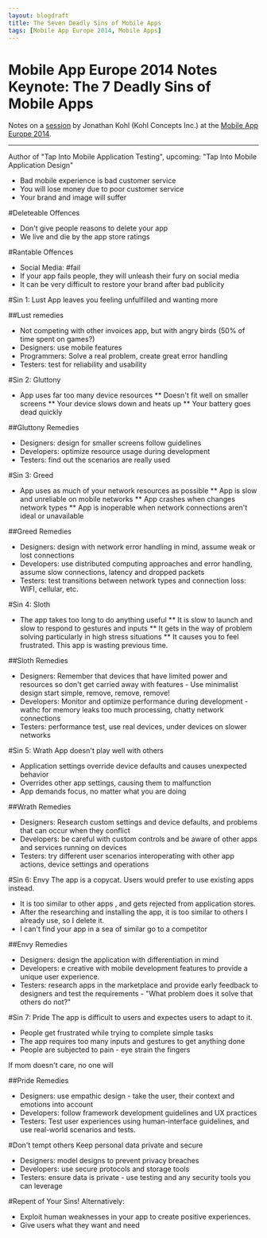 ```yaml
---
layout: blogdraft
title: The Seven Deadly Sins of Mobile Apps
tags: [Mobile App Europe 2014, Mobile Apps]
---
```


Mobile App Europe 2014 Notes
Keynote: The 7 Deadly Sins of Mobile Apps
===
Notes on a [session](http://mobileappeurope.com/talks/7-deadly-sins-mobile-apps/ "Keynote: The 7 Deadly Sins of Mobile Apps")
by Jonathan Kohl (Kohl Concepts Inc.) 
at the [Mobile App Europe 2014](http://mobileappeurope.com/).

---

Author of "Tap Into Mobile Application Testing", 
upcoming: "Tap Into Mobile Application Design"

* Bad mobile experience is bad customer service
* You will lose money due to poor customer service
* Your brand and image will suffer

#Deleteable Offences
* Don't give people reasons to delete your app
* We live and die by the app store ratings

#Rantable Offences
* Social Media: #fail
* If your app fails people, they will unleash their fury on social media
* It can be very difficult to restore your brand after bad publicity

#Sin 1: Lust
App leaves you feeling unfulfilled and wanting more

##Lust remedies
* Not competing with other invoices app, but with angry birds (50% of time spent on games?)
* Designers: use mobile features
* Programmers: Solve a real problem, create great error handling
* Testers: test for reliability and usability

#Sin 2: Gluttony
* App uses far too many device resources
** Doesn't fit well on smaller screens
** Your device slows down and heats up
** Your battery goes dead quickly

##Gluttony Remedies
* Designers: design for smaller screens follow guidelines
* Developers: optimize resource usage during development
* Testers: find out the scenarios are really used

#Sin 3: Greed
* App uses as much of your network resources as possible
** App is slow and unreliable on mobile networks
** App crashes when changes network types
** App is inoperable when network connections aren't ideal or unavailable

##Greed Remedies
* Designers: design with network error handling in mind, assume weak or lost connections  
* Developers: use distributed computing approaches and error handling, assume slow connections, latency and dropped packets
* Testers: test transitions between network types and connection loss: WIFI, cellular, etc.

#Sin 4: Sloth
* The app takes too long to do anything useful
** It is slow to launch and slow to respond to gestures and inputs
** It gets in the way of problem solving particularly in high stress situations
** It causes you to feel frustrated. This app is wasting previous time.

##Sloth Remedies
* Designers: Remember that devices that have limited power and resources so don't get carried away with features - Use minimalist design start simple, remove, remove, remove!   
* Developers: Monitor and optimize performance during development - wathc for memory leaks too much processing, chatty network connections
* Testers: performance test, use real devices, under devices on slower networks

#Sin 5: Wrath
App doesn't play well with others
* Application settings override device defaults and causes unexpected behavior
* Overrides other app settings, causing them to malfunction
* App demands focus, no matter what you are doing

##Wrath Remedies
* Designers: Research custom settings and device defaults, and problems that can occur when they conflict   
* Developers: be careful with custom controls and be aware of other apps and services running on devices
* Testers: try different user scenarios interoperating with other app actions, device settings and operations

#Sin 6: Envy
The app is a copycat. Users would prefer to use existing apps instead.
* It is too similar to other apps , and gets rejected from application stores.
* After the researching and installing the app, it is too similar to others I already use, so I delete it.
* I can't find your app in a sea of similar go to a competitor

##Envy Remedies
* Designers: design the application with differentiation in mind
* Developers: e creative with mobile development features to provide a unique user experience.
* Testers: research apps in the marketplace and provide early feedback to designers and test the requirements - "What problem does it solve that others do not?"

#Sin 7: Pride
The app is difficult to users and expectes users to adapt to it.
* People get frustrated while trying to complete simple tasks
* The app requires too many inputs and gestures to get anything done
* People are subjected to pain - eye strain the fingers

If mom doesn't care, no one will

##Pride Remedies
* Designers: use empathic design - take the user, their context and emotions into account
* Developers: follow framework development guidelines and UX practices
* Testers: Test user experiences using human-interface guidelines, and use real-world scenarios and tests.

#Don't tempt others
Keep personal data private and secure
* Designers: model designs to prevent privacy breaches
* Developers: use secure protocols and storage tools
* Testers: ensure data is private - use testing and any security tools you can leverage

#Repent of Your Sins!
Alternatively:
* Exploit human weaknesses in your app to create positive experiences.
* Give users what they want and need 